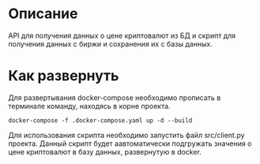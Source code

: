 <h1>Описание</h1>

API для получения данных о цене криптовалют из БД и скрипт для получения данных с биржи и сохранения их с базы данных.

<h1>Как развернуть</h1>

Для развертывания docker-compose необходимо прописать в терминале команду, находясь в корне проекта.

  ```docker-compose -f .docker-compose.yaml up -d --build```

Для использования скрипта необходимо запустить файл src/client.py проекта. Данный скрипт будет аавтоматически подгружать значения о цене криптовалют в базу данных, развернутую в docker.




